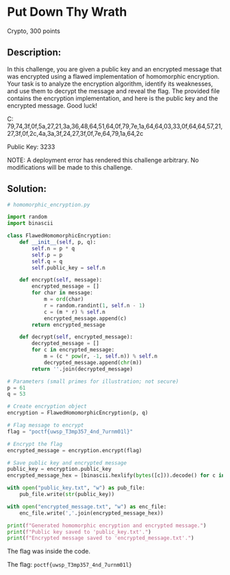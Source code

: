 # Put Down Thy Wrath
Crypto, 300 points

## Description:
In this challenge, you are given a public key and an encrypted message that was encrypted using a flawed implementation of homomorphic encryption. Your task is to analyze the encryption algorithm, identify its weaknesses, and use them to decrypt the message and reveal the flag. The provided file contains the encryption implementation, and here is the public key and the encrypted message. Good luck!

C:
79,74,3f,0f,5a,27,21,3a,36,48,64,51,64,0f,79,7e,1a,64,64,03,33,0f,64,64,57,21,27,3f,0f,2c,4a,3a,3f,24,27,3f,0f,7e,64,79,1a,64,2c

Public Key:
3233

NOTE: A deployment error has rendered this challenge arbitrary. No modifications will be made to this challenge.

## Solution:

```python
# homomorphic_encryption.py

import random
import binascii

class FlawedHomomorphicEncryption:
    def __init__(self, p, q):
        self.n = p * q
        self.p = p
        self.q = q
        self.public_key = self.n

    def encrypt(self, message):
        encrypted_message = []
        for char in message:
            m = ord(char)
            r = random.randint(1, self.n - 1)
            c = (m * r) % self.n
            encrypted_message.append(c)
        return encrypted_message

    def decrypt(self, encrypted_message):
        decrypted_message = []
        for c in encrypted_message:
            m = (c * pow(r, -1, self.n)) % self.n
            decrypted_message.append(chr(m))
        return ''.join(decrypted_message)

# Parameters (small primes for illustration; not secure)
p = 61
q = 53

# Create encryption object
encryption = FlawedHomomorphicEncryption(p, q)

# Flag message to encrypt
flag = "poctf{uwsp_T3mp357_4nd_7urnm01l}"

# Encrypt the flag
encrypted_message = encryption.encrypt(flag)

# Save public key and encrypted message
public_key = encryption.public_key
encrypted_message_hex = [binascii.hexlify(bytes([c])).decode() for c in encrypted_message]

with open("public_key.txt", "w") as pub_file:
    pub_file.write(str(public_key))

with open("encrypted_message.txt", "w") as enc_file:
    enc_file.write(','.join(encrypted_message_hex))

print(f"Generated homomorphic encryption and encrypted message.")
print(f"Public key saved to 'public_key.txt'.")
print(f"Encrypted message saved to 'encrypted_message.txt'.")
```

The flag was inside the code. 

The flag: ``poctf{uwsp_T3mp357_4nd_7urnm01l}``